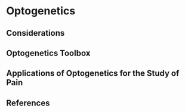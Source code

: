 # Optogenetics



## Considerations





## Optogenetics Toolbox





## Applications of Optogenetics for the Study of Pain



## 

## References 









